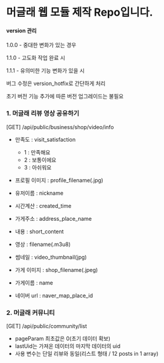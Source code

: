 # 머글래 웹 모듈 제작 Repo입니다.

#### version 관리

1.0.0 - 중대한 변화가 있는 경우

1.1.0 - 고도화 작업 완료 시

1.1.1 - 유의미한 기능 변화가 있을 시



버그 수정은 version_hotfix로 간단하게 처리

초기 버전 기능 추가에 따른 버전 업그레이드는 불필요



### 1. 머글래 리뷰 영상 공유하기

[GET] /api/public/business/shop/video/info

- 만족도 : visit_satisfaction
  - 1 : 만족해요
  - 2 : 보통이에요
  - 3 : 아쉬워요


- 프로필 이미지 : profile_filename(.jpg)
- 유저이름 : nickname
- 시간계산 : created_time
- 가게주소 : address_place_name


- 내용 : short_content


- 영상 : filename(.m3u8)
- 썸네일 : video_thumbnail(jpg)


- 가게 이미지 : shop_filename(.jpeg)
- 가게이름 : name
- 네이버 url : naver_map_place_id



### 2. 머글래 커뮤니티

[GET] /api/public/community/list

- pageParam 최초값은 0(초기 데이터 확보)
- lastUid는 가져온 데이터의 마지막 데이터의 uid
- 사용 변수는 단일 리뷰와 동일(리스트 형태 / 12 posts in 1 array)


